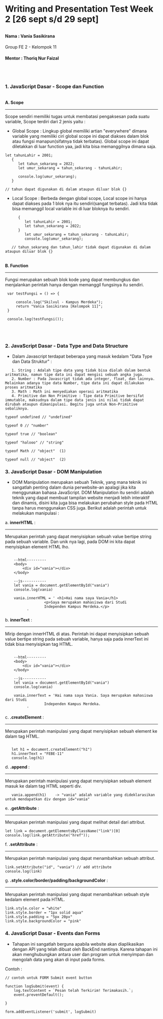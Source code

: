 # Writing and Presentation Test Week 2 [26 sept s/d 29 sept]
## <h4>Nama     : Vania Sasikirana</h4><h4></h4>Group FE 2 - Kelompok 11</h4> <h4>Mentor : Thoriq Nur Faizal</h4>

<br>
<br>

### **1. JavaScript Dasar - Scope dan Function**

  <br><b>A. Scope</b><hr> Scope sendiri memiliki tugas untuk membatasi pengaksesan pada suatu variable, Scope terdiri dari 2 jenis yaitu :<br>
    
   - Global Scope : Lingkup global memiliki artian "everywhere" dimana variable yang memiliki ciri global scope ini dapat diakses dalam blok atau fungsi manapun(sifatnya tidak terbatas). Global scope ini dapat diletakkan di luar function yaa, jadi kita bisa memanggilnya dimana saja.

   ```
   let tahunLahir = 2001;
      {
         let tahun_sekarang = 2022;
         let umur_sekarang = tahun_sekarang - tahunLahir;

         console.log(umur_sekarang);
      }
   
   // tahun dapat digunakan di dalam ataupun diluar blok {}

   ```
    
   
   - Local Scope : Berbeda dengan global scope, Local scope ini hanya dapat diakses pada 1 blok nya itu sendiri(sangat terbatas). Jadi kita tidak bisa memanggil local variable ini di luar bloknya itu sendiri.

   ```
         {
            let tahunLahir = 2001;
            let tahun_sekarang = 2022;
         }
            let umur_sekarang = tahun_sekarang - tahunLahir;
            console.log(umur_sekarang);

      // tahun_sekarang dan tahun_lahir tidak dapat digunakan di dalam ataupun diluar blok {}
   ```
  

   <br><b>B. Function</b><hr>Fungsi merupakan sebuah blok kode yang dapat membungkus dan menjalankan perintah hanya dengan memanggil fungsinya itu sendiri.<br>


   ```
    var testFungsi = () => {

        console.log("Skilvul - Kampus Merdeka");
        return "Vania Sasikirana [Kelompok 11]";
    }

    console.log(testFungsi());
   ```
<br>
<br>

### **2. JavaScript Dasar - Data Type and Data Structure**

- Dalam Javascript terdapat beberapa yang masuk kedalam "Data Type dan Data Struktur" :
 ```
    1. String : Adalah tipe data yang tidak bisa diolah dalam bentuk aritmatika, namun tipe data ini dapat mengisi sebuah angka juga.
    2. Number : Pada Javascript tidak ada integer, float, dan lainnya. Melainkan adanya tipe data Number, tipe data ini dapat dilakukan proses aritmatika
    3. Math : Math ini menyediakan operasi aritmatika
    4. Primitive dan Non Primitive : Tipe data Primitive bersifat immutable, maksudnya dalam tipe data jenis ini nilai tidak dapat dirubah ataupun dimanipulasi. Begitu juga untuk Non-Primitive sebaliknya.
 ```


 ```
typeof undefined // "undefined"

typeof 0 // "number"

typeof true // "boolean"

typeof "halooo" // "string"

typeof Math // "object"  (1)

typeof null // "object"  (2)

 ```

### **3. JavaScript Dasar - DOM Manipulation**

- DOM Manipulation merupakan sebuah Teknik, yang mana teknik ini sangatlah penting dalam dunia perwebsite-an apalagi jika kita menggunakan bahasa JavaScript. DOM Manipulation itu sendiri adalah teknik yang dapat membuat tampilan website menjadi lebih interaktif dan dinamis, disini kita juga bisa melakukan perubahan style pada HTML tanpa harus menggunakan CSS juga. Berikut adalah perintah untuk melakukan manipulasi :


a. <b>innerHTML</b> : <hr> Merupakan perintah yang dapat menyisipkan sebuah value bertipe string pada sebuah variable. Dan unik nya lagi, pada DOM ini kita dapat menyisipkan element HTML lho.

```
    
    --html---------
    <body>
        <div id="vania"></div>
    </body>

    --js-----------
    let vania = document.getElementById("vania")
    console.log(vania)

    vania.innerHTML = ' <h1>Hai nama saya Vania</h1>
                  <p>Saya merupakan mahasiswa dari Studi
                  Independen Kampus Merdeka.</p>
          '

```
b. <b>innerText</b> : <hr> Mirip dengan innerHTML di atas. Perintah ini dapat menyisipkan sebuah value bertipe string pada sebuah variable, hanya saja pada innerText ini tidak bisa menyisipkan tag HTML.

```
    
    --html---------
    <body>
        <div id="vania"></div>
    </body>

    --js-----------
    let vania = document.getElementById("vania")
    console.log(vania)

    vania.innerText = 'Hai nama saya Vania. Saya merupakan mahasiswa dari Studi
                  Independen Kampus Merdeka.
          '

```

c. <b>.createElement</b> : <hr> Merupakan perintah manipulasi yang dapat menyisipkan sebuah element ke dalam tag HTML.

```

   let h1 = document.createElement("h1")
   h1.innerText = "FEBE-11"
   console.log(h1)

```
d. <b>.append</b> : <hr> Merupakan perintah manipulasi yang dapat menyisipkan sebuah element masuk ke dalam tag HTML seperti div.

```
   vania.append(h1)    -> "vania" adalah variable yang dideklarasikan untuk mendapatkan div dengan id="vania"
```
e. <b>.getAttribute</b> : <hr> Merupakan perintah manipulasi yang dapat melihat detail dari attribut.

```
let link = document.getElementsByClassName("link")[0]
console.log(link.getAttribute("href")); 
```
f. <b>.setAttribute</b> : <hr> Merupakan perintah manipulasi yang dapat menambahkan sebuah attribut.

```
link.setAttribute("id", "vania") // add attribute
console.log(link)
```
g. <b>.style.color/border/padding/backgroundColor</b> : <hr> Merupakan perintah manipulasi yang dapat menambahkan sebuah style kedalam element pada HTML.

```
link.style.color = "white"
link.style.border = "1px solid aqua"
link.style.padding = "5px 20px"
link.style.backgroundColor = "pink"
```

### **4. JavaScript Dasar - Events dan Forms**

- Tahapan ini sangatlah berguna apabila website akan diaplikasikan dengan API yang telah dibuat oleh BackEnd nantinya. Karena tahapan ini akan menghubungkan antara user dan program untuk menyimpan dan mengolah data yang akan di input pada forms.

Contoh :
```
// contoh untuk FORM Submit event button

function logSubmit(event) {
    log.textContent = `Pesan telah Terkirim! Terimakasih.`;
    event.preventDefault();

}

form.addEventListener('submit', logSubmit)
```